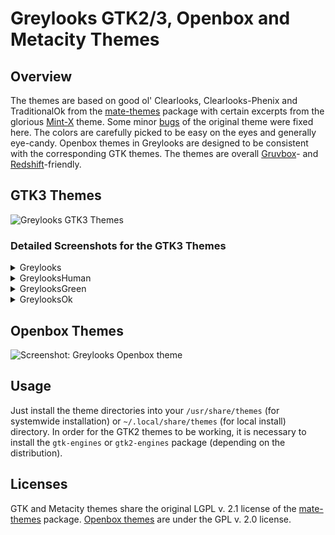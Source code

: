 # Greylooks GTK2/3, Openbox and Metacity Themes

## Overview
The themes are based on good ol' Clearlooks, Clearlooks-Phenix and TraditionalOk from the [mate-themes](https://github.com/mate-desktop/mate-themes) package with certain excerpts from the glorious [Mint-X](https://github.com/linuxmint/mint-themes) theme. Some minor [bugs](../assets/screenshots/traditionalok-greylooks-comparison.png) of the original theme were fixed here. The colors are carefully picked to be easy on the eyes and generally eye-candy. Openbox themes in Greylooks are designed to be consistent with the corresponding GTK themes. The themes are overall [Gruvbox](https://github.com/morhetz/gruvbox)- and [Redshift](https://github.com/jonls/redshift)-friendly.

## GTK3 Themes
![Greylooks GTK3 Themes](../assets/screenshots/greylooks-gtk3.png?raw=true "Greylooks GTK3 Themes")

### Detailed Screenshots for the GTK3 Themes

<details>
  <summary>Greylooks</summary>
  
  ![Greylooks: gtk3-widget-factory, page 1](../assets/screenshots/greylooks-gtk-page1.png?raw=true "Greylooks: gtk3-widget-factory, page 1")

  ![Greylooks: gtk3-widget-factory, page 2](../assets/screenshots/greylooks-gtk-page2.png?raw=true "Greylooks: gtk3-widget-factory, page 2")

  ![Greylooks: gtk3-widget-factory, page 3](../assets/screenshots/greylooks-gtk-page3.png?raw=true "Greylooks: gtk3-widget-factory, page 3")
</details>

<details>
  <summary>GreylooksHuman</summary>
  
  ![GreylooksHuman: gtk3-widget-factory, page 1](../assets/screenshots/greylookshuman-gtk-page1.png?raw=true "GreylooksHuman: gtk3-widget-factory, page 1")

  ![GreylooksHuman: gtk3-widget-factory, page 2](../assets/screenshots/greylookshuman-gtk-page2.png?raw=true "GreylooksHuman: gtk3-widget-factory, page 2")

  ![GreylooksHuman: gtk3-widget-factory, page 3](../assets/screenshots/greylookshuman-gtk-page3.png?raw=true "GreylooksHuman: gtk3-widget-factory, page 3")
</details>

<details>
  <summary>GreylooksGreen</summary>
  
  ![GreylooksGreen: gtk3-widget-factory, page 1](../assets/screenshots/greylooksgreen-gtk-page1.png?raw=true "GreylooksGreen: gtk3-widget-factory, page 1")

  ![GreylooksGreen: gtk3-widget-factory, page 2](../assets/screenshots/greylooksgreen-gtk-page2.png?raw=true "GreylooksGreen: gtk3-widget-factory, page 2")

  ![GreylooksGreen: gtk3-widget-factory, page 3](../assets/screenshots/greylooksgreen-gtk-page3.png?raw=true "GreylooksGreen: gtk3-widget-factory, page 3")
</details>

<details>
  <summary>GreylooksOk</summary>
  
  ![GreylooksOk: gtk3-widget-factory, page 1](../assets/screenshots/greylooksok-gtk-page1.png?raw=true "GreylooksOk: gtk3-widget-factory, page 1")

  ![GreylooksOk: gtk3-widget-factory, page 2](../assets/screenshots/greylooksok-gtk-page2.png?raw=true "GreylooksOk: gtk3-widget-factory, page 2")

  ![GreylooksOk: gtk3-widget-factory, page 3](../assets/screenshots/greylooksok-gtk-page3.png?raw=true "GreylooksOk: gtk3-widget-factory, page 3")
</details>

## Openbox Themes
![Screenshot: Greylooks Openbox theme](../assets/screenshots/greylooks-openbox.png?raw=true "Screenshot: Greylooks Openbox theme")

## Usage
Just install the theme directories into your `/usr/share/themes` (for systemwide installation) or `~/.local/share/themes` (for local install) directory.
In order for the GTK2 themes to be working, it is necessary to install the `gtk-engines` or `gtk2-engines` package (depending on the distribution).

## Licenses
GTK and Metacity themes share the original LGPL v. 2.1 license of the [mate-themes](https://github.com/mate-desktop/mate-themes) package. [Openbox themes](https://github.com/vbrand1984/greylooks-openbox) are under the GPL v. 2.0 license.
